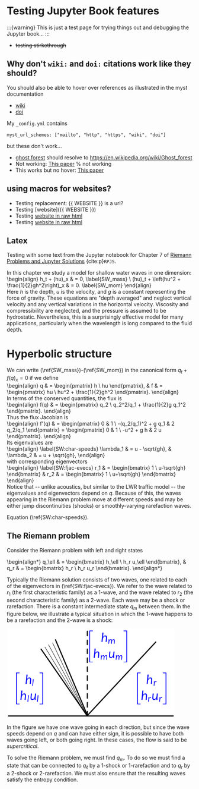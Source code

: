 
# Testing Jupyter Book features

:::{warning}
This is just a test page for trying things out and debugging the Jupyter book...
:::

- ~~testing stirkethrough~~

## Why don't `wiki:` and `doi:` citations work like they should?

You should also be able to hover over references as illustrated in the
myst documentation
- [wiki](https://mystmd.org/guide/external-references#wikipedia-links)
- [doi](https://mystmd.org/guide/external-references#linking-dois)

My `_config.yml` contains

    myst_url_schemes: ["mailto", "http", "https", "wiki", "doi"]

but these don't work...

- [ghost forest](wiki:Ghost_forest) should resolve to
  https://en.wikipedia.org/wiki/Ghost_forest
- Not working: [This paper](doi:10.1029/91JB02346)  % not working
- This works but no hover: [This paper](https://doi.org/10.1029/91JB02346)


## using macros for websites?

- Testing replacement: {{ WEBSITE }} is a url?
- Testing [website]({{ WEBSITE }})
- Testing <a href="{{ WEBSITE }}">website in raw html</a>
- Testing <a href="{{ CLAWDOCS }}/fgmax.html">website in raw html</a>

## Latex

Testing with some text from the Jupyter notebook for Chapter 7 of
[Riemann Problems and Jupyter Solutions](https://www.clawpack.org/riemann_book/html/Index.html) {cite:p}`RPJS`.

In this chapter we study a model for shallow water waves in one dimension:  
\begin{align}
    h_t + (hu)_x & = 0, \label{SW_mass} \\
    (hu)_t + \left(hu^2 + \frac{1}{2}gh^2\right)_x & = 0. \label{SW_mom}
\end{align}  
Here $h$ is the depth, $u$ is the velocity, and $g$ is a constant representing the force of gravity.  These equations are "depth averaged" and neglect vertical velocity and any vertical variations in the horizontal velocity.  Viscosity and compressibility are neglected, and the pressure is assumed to be hydrostatic.  Nevertheless, this is a surprisingly effective model for many applications, particularly when the wavelength is long compared to the fluid depth.

# Hyperbolic structure
We can write (\ref{SW_mass})-(\ref{SW_mom}) in the canonical form $q_t + f(q)_x = 0$ if we define  
\begin{align}
q & = \begin{pmatrix} h \\ hu \end{pmatrix}, & f & = \begin{pmatrix} hu \\ hu^2 + \frac{1}{2}gh^2 \end{pmatrix}.
\end{align}  
In terms of the conserved quantities, the flux is  
\begin{align}
f(q) & = \begin{pmatrix} q_2 \\ q_2^2/q_1 + \frac{1}{2}g q_1^2 \end{pmatrix}.
\end{align}  
Thus the flux Jacobian is  
\begin{align}
f'(q) & = \begin{pmatrix} 0 & 1 \\ -(q_2/q_1)^2 + g q_1 & 2 q_2/q_1 \end{pmatrix}
        = \begin{pmatrix} 0 & 1 \\ -u^2 + g h & 2 u \end{pmatrix}.
\end{align}  
Its eigenvalues are  
\begin{align} \label{SW:char-speeds}
    \lambda_1 & = u - \sqrt{gh}, & \lambda_2 & = u + \sqrt{gh},
\end{align}  
with corresponding eigenvectors  
\begin{align} \label{SW:fjac-evecs}
    r_1 & = \begin{bmatrix} 1 \\ u-\sqrt{gh} \end{bmatrix} &
    r_2 & = \begin{bmatrix} 1 \\ u+\sqrt{gh} \end{bmatrix}
\end{align}  
Notice that -- unlike acoustics, but similar to the LWR traffic model -- the eigenvalues and eigenvectors depend on $q$.  Because of this, the waves appearing in the Riemann problem move at different speeds and may be either jump discontinuities (shocks) or smoothly-varying  rarefaction waves.

Equation (\ref{SW:char-speeds}).

## The Riemann problem
Consider the Riemann problem with left and right states

\begin{align*}
q_\ell & = \begin{bmatrix} h_\ell \\ h_r u_\ell \end{bmatrix}, &
q_r & = \begin{bmatrix} h_r \\ h_r u_r \end{bmatrix}.
\end{align*}

Typically the Riemann solution consists of two waves, one related to each of the eigenvectors in (\ref{SW:fjac-evecs}).  We refer to the wave related to $r_1$ (the first characteristic family) as a 1-wave, and the wave related to $r_2$ (the second characteristic family) as a 2-wave.  Each wave may be a shock or rarefaction.  There is a constant intermediate state $q_m$ between them.  In the figure below, we illustrate a typical situation in which the 1-wave happens to be a rarefaction and the 2-wave is a shock:

![Structure of Riemann solution](./images/shallow_water_riemann.png)

In the figure we have one wave going in each direction, but since the wave speeds depend on $q$ and can have either sign, it is possible to have both waves going left, or both going right.  In these cases, the flow is said to be *supercritical*.

To solve the Riemann problem, we must find $q_m$.  To do so we must find a state that can be connected to $q_\ell$ by a 1-shock or 1-rarefaction and to $q_r$ by a 2-shock or 2-rarefaction.  We must also ensure that the resulting waves satisfy the entropy condition.
